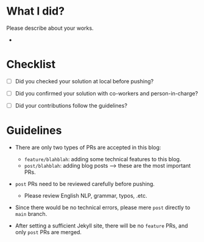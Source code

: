 # What I did?

Please describe about your works.

*

# Checklist

* [ ] Did you checked your solution at local before pushing?

* [ ] Did you confirmed your solution with co-workers and person-in-charge?

* [ ] Did your contributions follow the guidelines?

# Guidelines

* There are only two types of PRs are accepted in this blog:
    * `feature/blahblah`: adding some technical features to this blog.
    * `post/blahblah`: adding blog posts --> these are the most important PRs.

* `post` PRs need to be reviewed carefully before pushing. 
    * Please review English NLP, grammar, typos, .etc.

* Since there would be no technical errors, please mere `post` directly to `main` branch.

* After setting a sufficient Jekyll site, there will be no `feature` PRs, and only `post` PRs are merged.